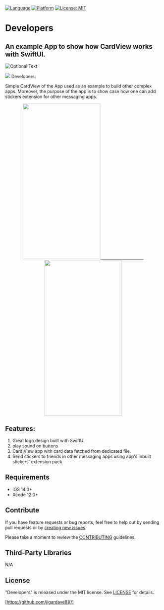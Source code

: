 # 

[![Language](http://img.shields.io/badge/language-SwiftUI-orange?style=flat
)](https://developer.apple.com/swift)
[![Platform](https://img.shields.io/badge/platform-iOS%20%7C%20-blue)]()
[![License: MIT](https://img.shields.io/badge/License-MIT-yellow.svg)](https://opensource.org/licenses/MIT)

# <h1>Developers</h1> 
<h2>An example App to show how CardView works with SwiftUI. </h2>

![Optional Text]()



<p align="center"> </P>
   <img src=”()”>
Developers:

Simple CardView of the App used as an example to build other complex apps.
Moreover, the purpose of the app is to show case how one can add stickers extension for other messaging apps.




   <p align="center"> 
<img src="g" width="250" height="500">______________________ <img src="" width="250" height="500"></P>



<h2>Features: </h2>

1. Great logo design built with SwiftUI
2. play sound on buttons
3. Card View app with card data fetched from dedicated file.
4. Send stickers to friends in other messaging apps using app's inbuilt stickers' extension pack

   
  </p>
 

  <div style="text-align: center">
  
  
  </div>
</p>

## Requirements

- iOS 14.0+
- Xcode 12.0+

## Contribute

If you have feature requests or bug reports, feel free to help out by sending pull requests or by [creating new issues](https://github.com/jigardave8/Developers/issues). 

Please take a moment to
review the [CONTRIBUTING](.github/CONTRIBUTING.md) guidelines.
    
## Third-Party Libraries

N/A


## License

"Developers" is released under the MIT license. See [LICENSE](mit) for details.

[https://github.com/jigardave8](/)

[swift-image]:https://img.shields.io/badge/swift-5.0-orange.svg
[swift-url]: https://swift.org/
[license-image]: https://img.shields.io/badge/License-MIT-blue.svg
[license-url]: LICENSE

